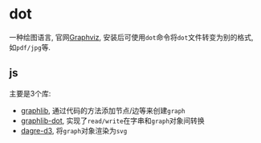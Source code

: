 # dot

一种绘图语言, 官网[Graphviz](https://www.graphviz.org/), 安装后可使用`dot`命令将`dot`文件转变为别的格式, 如`pdf/jpg`等.

## js

主要是3个库:

* [graphlib](https://github.com/dagrejs/graphlib), 通过代码的方法添加节点/边等来创建`graph`
* [graphlib-dot](https://github.com/dagrejs/graphlib-dot), 实现了`read/write`在字串和`graph`对象间转换
* [dagre-d3](https://github.com/dagrejs/dagre-d3), 将`graph`对象渲染为`svg`